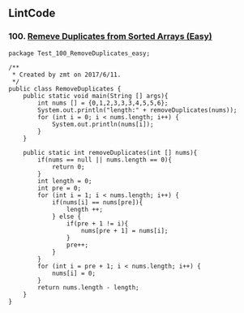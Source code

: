 ## LintCode
### 100. <a href="http://lintcode.com/en/problem/remove-duplicates-from-sorted-array/"> Remeve Duplicates from Sorted Arrays (Easy) </a>

	package Test_100_RemoveDuplicates_easy;

	/**
	 * Created by zmt on 2017/6/11.
	 */
	public class RemoveDuplicates {
	    public static void main(String [] args){
	        int nums [] = {0,1,2,3,3,3,4,5,5,6};
	        System.out.println("length:" + removeDuplicates(nums));
	        for (int i = 0; i < nums.length; i++) {
	            System.out.println(nums[i]);
	        }
	    }
	
	    public static int removeDuplicates(int [] nums){
	        if(nums == null || nums.length == 0){
	            return 0;
	        }
	        int length = 0;
	        int pre = 0;
	        for (int i = 1; i < nums.length; i++) {
	            if(nums[i] == nums[pre]){
	                length ++;
	            } else {
	                if(pre + 1 != i){
	                    nums[pre + 1] = nums[i];
	                }
	                pre++;
	            }
	        }
	        for (int i = pre + 1; i < nums.length; i++) {
	            nums[i] = 0;
	        }
	        return nums.length - length;
	    }
	}
